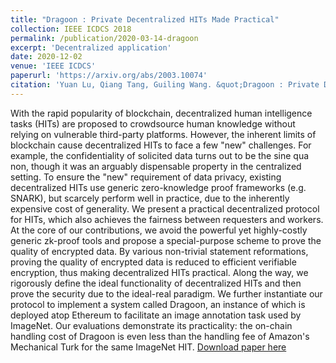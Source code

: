 ```yaml
---
title: "Dragoon : Private Decentralized HITs Made Practical"
collection: IEEE ICDCS 2018
permalink: /publication/2020-03-14-dragoon
excerpt: 'Decentralized application'
date: 2020-12-02
venue: 'IEEE ICDCS'
paperurl: 'https://arxiv.org/abs/2003.10074'
citation: 'Yuan Lu, Qiang Tang, Guiling Wang. &quot;Dragoon : Private Decentralized HITs Made Practical.&quot; <i>Proc. IEEE ICDCS 2020</i>.'
---
```

With the rapid popularity of blockchain, decentralized human intelligence tasks (HITs) are proposed to crowdsource human knowledge without relying on vulnerable third-party platforms. However, the inherent limits of blockchain cause decentralized HITs to face a few "new" challenges. For example, the confidentiality of solicited data turns out to be the sine qua non, though it was an arguably dispensable property in the centralized setting. To ensure the "new" requirement of data privacy, existing decentralized HITs use generic zero-knowledge proof frameworks (e.g. SNARK), but scarcely perform well in practice, due to the inherently expensive cost of generality.
We present a practical decentralized protocol for HITs, which also achieves the fairness between requesters and workers. At the core of our contributions, we avoid the powerful yet highly-costly generic zk-proof tools and propose a special-purpose scheme to prove the quality of encrypted data. By various non-trivial statement reformations, proving the quality of encrypted data is reduced to efficient verifiable encryption, thus making decentralized HITs practical. Along the way, we rigorously define the ideal functionality of decentralized HITs and then prove the security due to the ideal-real paradigm.
We further instantiate our protocol to implement a system called Dragoon, an instance of which is deployed atop Ethereum to facilitate an image annotation task used by ImageNet. Our evaluations demonstrate its practicality: the on-chain handling cost of Dragoon is even less than the handling fee of Amazon's Mechanical Turk for the same ImageNet HIT. 
[Download paper here](https://arxiv.org/abs/2003.10074)

